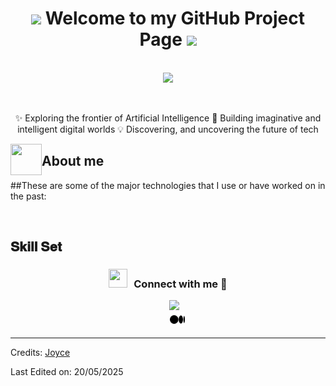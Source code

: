 <h1 align="center"> <img src="https://media.giphy.com/media/hvRJCLFzcasrR4ia7z/giphy.gif" width="35"> Welcome to my GitHub Project Page 
  <img src="https://media.giphy.com/media/hvRJCLFzcasrR4ia7z/giphy.gif" width="35">
</h1>

<p align="center">
  <br>
  <img src="https://readme-typing-svg.herokuapp.com?font=Dancing+Script&size=40&pause=1000&color=DA70D6&center=true&vCenter=true&width=550&lines=✨+Fantasy+of+AI+with+Code+✨">
</p>
  <br>
</p>

<p align="center">
✨ Exploring the frontier of Artificial Intelligence  
🚀 Building imaginative and intelligent digital worlds  
💡 Discovering, and uncovering the future of tech  
</p>



<img align="left" src = "https://user-images.githubusercontent.com/63050133/156777293-72a6e681-2582-4a9d-ad92-09d1181d47c7.gif" width = 50px height=50px>
<h2 align="left" font-weight="bold">About me</h2> 
##These are some of the major technologies that I use or have worked on in the past: 
<br>

<p align="center">
</p>
<br>
<h2 font-weight="bold">𝐒𝐤𝐢𝐥𝐥 𝐒𝐞𝐭</h2>
<table>

<h3 align="center" > <img src="https://media.giphy.com/media/iY8CRBdQXODJSCERIr/giphy.gif" width="30" height="30" style="margin-right: 10px;">Connect with me 🤝 </h3>

<p align="center">

 <div align="center"  class="icons-social" style="margin-left: 10px;">
      <a style="margin-left: 10px;"  target="_blank" href="https://www.linkedin.com/in/joyceyeo-ds/">
			<img src="https://img.icons8.com/doodle/40/000000/linkedin--v2.png" ></a>
	 
<div align="center" class="icons-social" style="margin-left: 10px;">
  <a style="margin-left: 10px;" target="_blank" href="https://medium.com/@joyceyeods22">
    <img src="Github_Image/medium.png" width="24" alt="Medium icon"></a>

</div>
  
  

  </a>
</div>


   -----
Credits: [Joyce](https://github.com/joyceDS22)

Last Edited on: 20/05/2025
